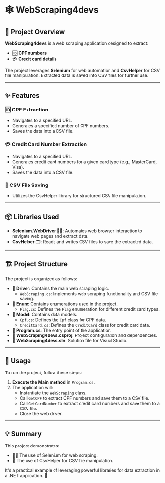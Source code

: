 # 🕸️ WebScraping4devs

## 🌟 Project Overview

**WebScraping4devs** is a web scraping application designed to extract:

- 🆔 **CPF numbers**
- 💳 **Credit card details**

The project leverages **Selenium** for web automation and **CsvHelper** for CSV file manipulation. Extracted data is saved into CSV files for further use.

---

## ✨ Features

### 🆔 CPF Extraction
- Navigates to a specified URL.
- Generates a specified number of CPF numbers.
- Saves the data into a CSV file.

### 💳 Credit Card Number Extraction
- Navigates to a specified URL.
- Generates credit card numbers for a given card type (e.g., MasterCard, Visa).
- Saves the data into a CSV file.

### 📂 CSV File Saving
- Utilizes the CsvHelper library for structured CSV file manipulation.

---

## 📦 Libraries Used

- **Selenium.WebDriver** 🕵️‍♂️: Automates web browser interaction to navigate web pages and extract data.
- **CsvHelper** 🗂️: Reads and writes CSV files to save the extracted data.

---

## 🏗️ Project Structure

The project is organized as follows:

- **📂 Driver**: Contains the main web scraping logic.
  - `WebScraping.cs`: Implements web scraping functionality and CSV file saving.
- **📂 Enum**: Contains enumerations used in the project.
  - `Flag.cs`: Defines the `Flag` enumeration for different credit card types.
- **📂 Model**: Contains data models.
  - `Cpf.cs`: Defines the `Cpf` class for CPF data.
  - `CreditCard.cs`: Defines the `CreditCard` class for credit card data.
- **🚀 Program.cs**: The entry point of the application.
- **📄 WebScraping4devs.csproj**: Project configuration and dependencies.
- **📂 WebScraping4devs.sln**: Solution file for Visual Studio.

---

## 🚀 Usage

To run the project, follow these steps:

1. **Execute the Main method** in `Program.cs`.
2. The application will:
   - Instantiate the `WebScraping` class.
   - Call `GetCPF` to extract CPF numbers and save them to a CSV file.
   - Call `GetCardNumber` to extract credit card numbers and save them to a CSV file.
   - Close the web driver.

---

## 💡 Summary

This project demonstrates:

- 🕵️‍♀️ The use of Selenium for web scraping.
- 📂 The use of CsvHelper for CSV file manipulation.

It's a practical example of leveraging powerful libraries for data extraction in a .NET application. 🚀
